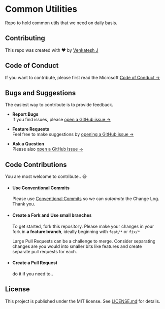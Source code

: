 # Common Utilities
Repo to hold common utils that we need on daily basis.

## Contributing

This repo was created with &hearts; by [Venkatesh J](https://github.com/venki231blr)

## Code of Conduct

If you want to contribute, please first read the Microsoft [Code of Conduct &rarr;](./templates/CODE_OF_CONDUCT.md)

## Bugs and Suggestions

The easiest way to contribute is to provide feedback.

* **Report Bugs**  
	If you find issues, please [open a GitHub issue &rarr;](./templates/ISSUE_TEMPLATE.md)

* **Feature Requests**  
	Feel free to make suggestions by [opening a GitHub issue &rarr;](./templates/ISSUE_TEMPLATE.md)
	
* **Ask a Question**  
	Please also [open a GitHub issue &rarr;](./templates/ISSUE_TEMPLATE.md)
	
## Code Contributions

You are most welcome to contribute.. :smiley:

- #### Use Conventional Commits
  Please use [Conventional Commits](https://www.conventionalcommits.org/en/v1.0.0/) so we can _automate_ the Change Log. Thank you.

- #### Create a Fork and Use small branches

  To get started, fork this repository. Please make your changes in your fork in **a feature branch**, ideally beginning with `feat/*` or  `fix/*`

  Large Pull Requests can be a challenge to merge. Consider separating changes are you would into smaller bits like features and create separate pull requests for each.

- #### Create a Pull Request
  
  do it if you need to..

## License

This project is published under the MIT license. See [LICENSE.md](./LICENSE) for details.